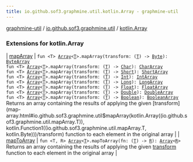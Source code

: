 ```yaml
---
title: io.github.sof3.graphmine.util.kotlin.Array - graphmine-util
---
```


[graphmine-util](../../index.html) / [io.github.sof3.graphmine.util](../index.html) / [kotlin.Array](./index.html)

### Extensions for kotlin.Array

| [mapArray](map-array.html) | `fun <T> `[`Array`](https://kotlinlang.org/api/latest/jvm/stdlib/kotlin/-array/index.html)`<`[`T`](map-array.html#T)`>.mapArray(transform: (`[`T`](map-array.html#T)`) -> `[`Byte`](https://kotlinlang.org/api/latest/jvm/stdlib/kotlin/-byte/index.html)`): `[`ByteArray`](https://kotlinlang.org/api/latest/jvm/stdlib/kotlin/-byte-array/index.html)<br>`fun <T> `[`Array`](https://kotlinlang.org/api/latest/jvm/stdlib/kotlin/-array/index.html)`<`[`T`](map-array.html#T)`>.mapArray(transform: (`[`T`](map-array.html#T)`) -> `[`Char`](https://kotlinlang.org/api/latest/jvm/stdlib/kotlin/-char/index.html)`): `[`CharArray`](https://kotlinlang.org/api/latest/jvm/stdlib/kotlin/-char-array/index.html)<br>`fun <T> `[`Array`](https://kotlinlang.org/api/latest/jvm/stdlib/kotlin/-array/index.html)`<`[`T`](map-array.html#T)`>.mapArray(transform: (`[`T`](map-array.html#T)`) -> `[`Short`](https://kotlinlang.org/api/latest/jvm/stdlib/kotlin/-short/index.html)`): `[`ShortArray`](https://kotlinlang.org/api/latest/jvm/stdlib/kotlin/-short-array/index.html)<br>`fun <T> `[`Array`](https://kotlinlang.org/api/latest/jvm/stdlib/kotlin/-array/index.html)`<`[`T`](map-array.html#T)`>.mapArray(transform: (`[`T`](map-array.html#T)`) -> `[`Int`](https://kotlinlang.org/api/latest/jvm/stdlib/kotlin/-int/index.html)`): `[`IntArray`](https://kotlinlang.org/api/latest/jvm/stdlib/kotlin/-int-array/index.html)<br>`fun <T> `[`Array`](https://kotlinlang.org/api/latest/jvm/stdlib/kotlin/-array/index.html)`<`[`T`](map-array.html#T)`>.mapArray(transform: (`[`T`](map-array.html#T)`) -> `[`Long`](https://kotlinlang.org/api/latest/jvm/stdlib/kotlin/-long/index.html)`): `[`LongArray`](https://kotlinlang.org/api/latest/jvm/stdlib/kotlin/-long-array/index.html)<br>`fun <T> `[`Array`](https://kotlinlang.org/api/latest/jvm/stdlib/kotlin/-array/index.html)`<`[`T`](map-array.html#T)`>.mapArray(transform: (`[`T`](map-array.html#T)`) -> `[`Float`](https://kotlinlang.org/api/latest/jvm/stdlib/kotlin/-float/index.html)`): `[`FloatArray`](https://kotlinlang.org/api/latest/jvm/stdlib/kotlin/-float-array/index.html)<br>`fun <T> `[`Array`](https://kotlinlang.org/api/latest/jvm/stdlib/kotlin/-array/index.html)`<`[`T`](map-array.html#T)`>.mapArray(transform: (`[`T`](map-array.html#T)`) -> `[`Double`](https://kotlinlang.org/api/latest/jvm/stdlib/kotlin/-double/index.html)`): `[`DoubleArray`](https://kotlinlang.org/api/latest/jvm/stdlib/kotlin/-double-array/index.html)<br>`fun <T> `[`Array`](https://kotlinlang.org/api/latest/jvm/stdlib/kotlin/-array/index.html)`<`[`T`](map-array.html#T)`>.mapArray(transform: (`[`T`](map-array.html#T)`) -> `[`Boolean`](https://kotlinlang.org/api/latest/jvm/stdlib/kotlin/-boolean/index.html)`): `[`BooleanArray`](https://kotlinlang.org/api/latest/jvm/stdlib/kotlin/-boolean-array/index.html)<br>Returns an array containing the results of applying the given [transform](map-array.html#io.github.sof3.graphmine.util$mapArray(kotlin.Array((io.github.sof3.graphmine.util.mapArray.T)), kotlin.Function1((io.github.sof3.graphmine.util.mapArray.T, kotlin.Byte)))/transform) function to each element in the original array |
| [mapToArray](map-to-array.html) | `fun <T, R> `[`Array`](https://kotlinlang.org/api/latest/jvm/stdlib/kotlin/-array/index.html)`<`[`T`](map-to-array.html#T)`>.mapToArray(fn: (`[`T`](map-to-array.html#T)`) -> `[`R`](map-to-array.html#R)`): `[`Array`](https://kotlinlang.org/api/latest/jvm/stdlib/kotlin/-array/index.html)`<`[`R`](map-to-array.html#R)`>`<br>Returns an array containing the results of applying the given [transform](#) function to each element in the original array |

